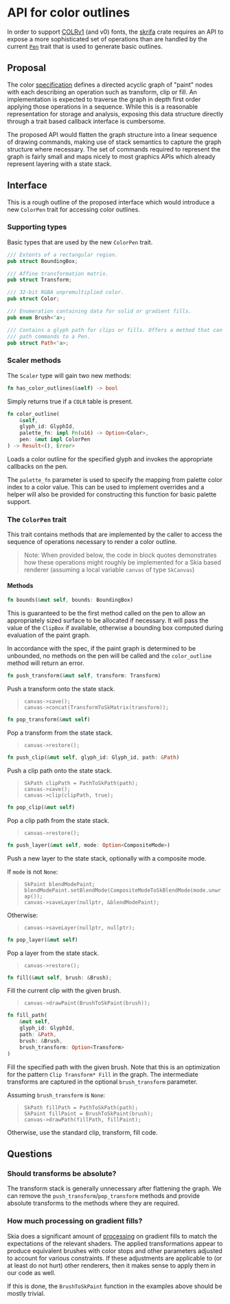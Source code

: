 # API for color outlines

In order to support [COLRv1] (and v0) fonts, the
[skrifa](https://github.com/googlefonts/fontations/tree/main/skrifa)
crate requires an API to expose a more sophisticated set of operations than
are handled by the current [`Pen`](https://docs.rs/font-types/0.1.4/font_types/trait.Pen.html)
trait that is used to generate basic outlines.

## Proposal

The color [specification][COLRv1] defines a directed acyclic graph of "paint"
nodes with each describing an operation such as transform, clip or fill. An
implementation is expected to traverse the graph in depth first order applying
those operations in a sequence. While this is a reasonable representation for
storage and analysis, exposing this data structure directly through a trait
based callback interface is cumbersome.

The proposed API would flatten the graph structure into a linear sequence of
drawing commands, making use of stack semantics to capture the graph structure
where necessary. The set of commands required to represent the graph is fairly
small and maps nicely to most graphics APIs which already represent layering
with a state stack.

## Interface

This is a rough outline of the proposed interface which would introduce a new
`ColorPen` trait for accessing color outlines.

### Supporting types

Basic types that are used by the new `ColorPen` trait.

```rust
/// Extents of a rectangular region.
pub struct BoundingBox;

/// Affine transformation matrix.
pub struct Transform;

/// 32-bit RGBA unpremultiplied color.
pub struct Color;

/// Enumeration containing data for solid or gradient fills.
pub enum Brush<'a>;

/// Contains a glyph path for clips or fills. Offers a method that can feed
/// path commands to a Pen.
pub struct Path<'a>;
```

### Scaler methods

The `Scaler` type will gain two new methods:

```rust
fn has_color_outlines(&self) -> bool
```
Simply returns true if a `COLR` table is present.

```rust
fn color_outline(
    &self, 
    glyph_id: GlyphId, 
    palette_fn: impl Fn(u16) -> Option<Color>, 
    pen: &mut impl ColorPen
) -> Result<(), Error>
```
Loads a color outline for the specified glyph and invokes the appropriate
callbacks on the pen.

The `palette_fn` parameter is used to specify the mapping from palette
color index to a color value. This can be used to implement overrides and
a helper will also be provided for constructing this function for basic
palette support.

### The `ColorPen` trait

This trait contains methods that are implemented by the caller to access
the sequence of operations necessary to render a color outline.

> Note: When provided below, the code in block quotes demonstrates how these
operations might roughly be implemented for a Skia based renderer (assuming
a local variable `canvas` of type `SkCanvas`)

#### Methods

```rust
fn bounds(&mut self, bounds: BoundingBox)
```
This is guaranteed to be the first method called on the pen to allow an
appropriately sized surface to be allocated if necessary. It will pass the
value of the `ClipBox` if available, otherwise a bounding box computed
during evaluation of the paint graph.

In accordance with the spec, if the paint graph is determined to be
unbounded, no methods on the pen will be called and the `color_outline`
method will return an error.

```rust
fn push_transform(&mut self, transform: Transform)
```
Push a transform onto the state stack.

> `canvas->save();`<br>
`canvas->concat(TransformToSkMatrix(transform));`

```rust
fn pop_transform(&mut self)
```
Pop a transform from the state stack.

> `canvas->restore();`<br>

```rust
fn push_clip(&mut self, glyph_id: Glyph_id, path: &Path)
```
Push a clip path onto the state stack.

> `SkPath clipPath = PathToSkPath(path);`<br>
`canvas->save();`<br>
`canvas->clip(clipPath, true);`

```rust
fn pop_clip(&mut self)
```
Pop a clip path from the state stack.

> `canvas->restore();`<br>

```rust
fn push_layer(&mut self, mode: Option<CompositeMode>)
```
Push a new layer to the state stack, optionally with a composite mode.

If `mode` is not `None`:
> `SkPaint blendModePaint;`<br>
`blendModePaint.setBlendMode(CompositeModeToSkBlendMode(mode.unwrap());`<br>
`canvas->saveLayer(nullptr, &blendModePaint);`

Otherwise:
> `canvas->saveLayer(nullptr, nullptr);`<br>

```rust
fn pop_layer(&mut self)
```
Pop a layer from the state stack.

> `canvas->restore();`<br>

```rust
fn fill(&mut self, brush: &Brush);
```
Fill the current clip with the given brush.

> `canvas->drawPaint(BrushToSkPaint(brush));`<br>

```rust
fn fill_path(
    &mut self,
    glyph_id: GlyphId,
    path: &Path,
    brush: &Brush,
    brush_transform: Option<Transform>
)
```
Fill the specified path with the given brush. Note that this is an optimization
for the pattern `Clip Transform* Fill` in the graph. The intermediate
transforms are captured in the optional `brush_transform` parameter.

Assuming `brush_transform` is `None`:
> `SkPath fillPath = PathToSkPath(path);`<br>
`SkPaint fillPaint = BrushToSkPaint(brush);`<br>
`canvas->drawPath(fillPath, fillPaint);`<br>

Otherwise, use the standard clip, transform, fill code.

## Questions

### Should transforms be absolute?

The transform stack is generally unnecessary after flattening the graph. We can
remove the `push_transform`/`pop_transform` methods and provide absolute 
transforms to the methods where they are required.

### How much processing on gradient fills?

Skia does a significant amount of
[processing](https://skia.googlesource.com/skia/+/265a074c910a0a4ac29176bca0a34615247f10f7/src/ports/SkFontHost_FreeType_common.cpp#597)
on gradient fills to match the expectations of the relevant shaders. The
applied transformations appear to produce equivalent brushes with color stops
and other parameters adjusted to account for various constraints. If these
adjustments are applicable to (or at least do not hurt) other renderers, then
it makes sense to apply them in our code as well.

If this is done, the `BrushToSkPaint` function in the examples above should
be mostly trivial.

[COLRv1]: https://github.com/googlefonts/colr-gradients-spec
